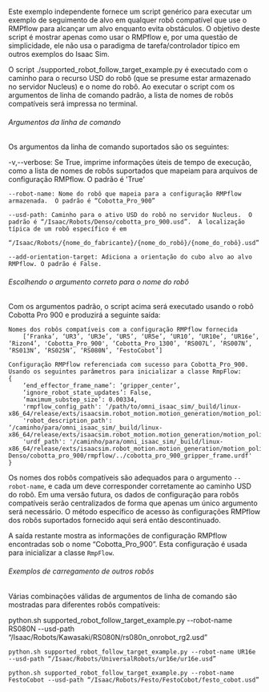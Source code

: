 Este exemplo independente fornece um script genérico para executar um exemplo de seguimento de alvo em qualquer robô compatível que use o RMPflow para alcançar um alvo enquanto evita obstáculos. O objetivo deste script é mostrar apenas como usar o RMPflow e, por uma questão de simplicidade, ele não usa o paradigma de tarefa/controlador típico em outros exemplos do Isaac Sim.

O script ./supported_robot_follow_target_example.py é executado com o caminho para o recurso USD do robô (que se presume estar armazenado no servidor Nucleus) e o nome do robô. Ao executar o script com os argumentos de linha de comando padrão, a lista de nomes de robôs compatíveis será impressa no terminal.

###### Argumentos da linha de comando

Os argumentos da linha de comando suportados são os seguintes:

-v,--verbose: Se True, imprime informações úteis de tempo de execução, como a lista de nomes de robôs suportados que mapeiam para arquivos de configuração RMPflow. O padrão é 'True'

    --robot-name: Nome do robô que mapeia para a configuração RMPflow armazenada.  O padrão é “Cobotta_Pro_900”

    --usd-path: Caminho para o ativo USD do robô no servidor Nucleus.  O padrão é “/Isaac/Robots/Denso/cobotta_pro_900.usd”.  A localização típica de um robô específico é em 
                “/Isaac/Robots/{nome_do_fabricante}/{nome_do_robô}/{nome_do_robô}.usd”

    --add-orientation-target: Adiciona a orientação do cubo alvo ao alvo RMPflow. O padrão é False.


###### Escolhendo o argumento correto para o nome do robô

Com os argumentos padrão, o script acima será executado usando o robô Cobotta Pro 900 e produzirá a seguinte saída:

    Nomes dos robôs compatíveis com a configuração RMPflow fornecida
        [‘Franka’, ‘UR3’, ‘UR3e’, ‘UR5’, ‘UR5e’, ‘UR10’, ‘UR10e’, ‘UR16e’, ‘Rizon4’, 'Cobotta_Pro_900', ‘Cobotta_Pro_1300’, ‘RS007L’, ‘RS007N’, ‘RS013N’, ‘RS025N’, ‘RS080N’, ‘FestoCobot’]

    Configuração RMPflow referenciada com sucesso para Cobotta_Pro_900.  Usando os seguintes parâmetros para inicializar a classe RmpFlow:
    {
        ‘end_effector_frame_name’: ‘gripper_center’,
        ‘ignore_robot_state_updates’: False,
        ‘maximum_substep_size’: 0.00334,
        'rmpflow_config_path': ‘/path/to/omni_isaac_sim/_build/linux-x86_64/release/exts/isaacsim.robot_motion.motion_generation/motion_policy_configs/./Denso/cobotta_pro_900/rmpflow/cobotta_rmpflow_common.yaml’,
        'robot_description_path': ‘/caminho/para/omni_isaac_sim/_build/linux-x86_64/release/exts/isaacsim.robot_motion.motion_generation/motion_policy_configs/./Denso/cobotta_pro_900/rmpflow/robot_descriptor.yaml’,
        'urdf_path': '/caminho/para/omni_isaac_sim/_build/linux-x86_64/release/exts/isaacsim.robot_motion.motion_generation/motion_policy_configs/./ Denso/cobotta_pro_900/rmpflow/../cobotta_pro_900_gripper_frame.urdf'
    }

Os nomes dos robôs compatíveis são adequados para o argumento `--robot-name`, e cada um deve corresponder corretamente ao caminho USD do robô.  Em uma versão futura, os dados de configuração para robôs compatíveis serão centralizados de forma que apenas um único argumento será necessário.  O método específico de acesso às configurações RMPflow dos robôs suportados fornecido aqui será então descontinuado.

A saída restante mostra as informações de configuração RMPflow encontradas sob o nome “Cobotta_Pro_900”.  Esta configuração é usada para inicializar a classe `RmpFlow`.


###### Exemplos de carregamento de outros robôs

Várias combinações válidas de argumentos de linha de comando são mostradas para diferentes robôs compatíveis:

python.sh supported_robot_follow_target_example.py --robot-name RS080N --usd-path “/Isaac/Robots/Kawasaki/RS080N/rs080n_onrobot_rg2.usd”

    python.sh supported_robot_follow_target_example.py --robot-name UR16e --usd-path “/Isaac/Robots/UniversalRobots/ur16e/ur16e.usd”

    python.sh supported_robot_follow_target_example.py --robot-name FestoCobot --usd-path “/Isaac/Robots/Festo/FestoCobot/festo_cobot.usd”
